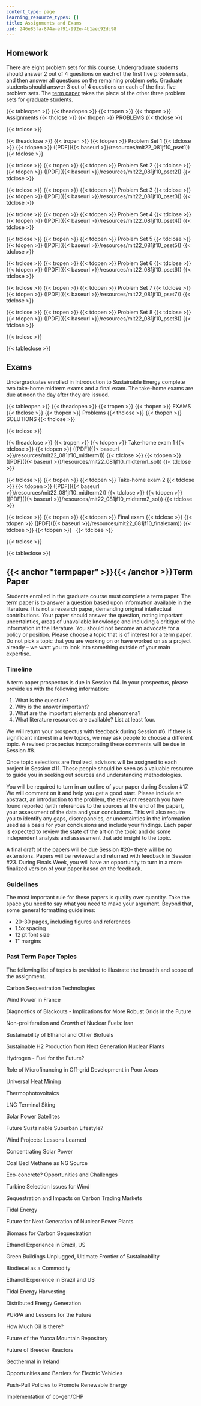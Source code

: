 ```yaml
---
content_type: page
learning_resource_types: []
title: Assignments and Exams
uid: 246e85fa-874a-ef91-992e-4b1aec92dc98
---
```


Homework
--------

There are eight problem sets for this course. Undergraduate students should answer 2 out of 4 questions on each of the first five problem sets, and then answer all questions on the remaining problem sets. Graduate students should answer 3 out of 4 questions on each of the first five problem sets. The [term paper](#termpaper) takes the place of the other three problem sets for graduate students.

{{< tableopen >}}
{{< theadopen >}}
{{< tropen >}}
{{< thopen >}}
Assignments
{{< thclose >}}
{{< thopen >}}
PROBLEMS
{{< thclose >}}

{{< trclose >}}

{{< theadclose >}}
{{< tropen >}}
{{< tdopen >}}
Problem Set 1
{{< tdclose >}}
{{< tdopen >}}
([PDF]({{< baseurl >}}/resources/mit22_081jf10_pset1))
{{< tdclose >}}

{{< trclose >}}
{{< tropen >}}
{{< tdopen >}}
Problem Set 2
{{< tdclose >}}
{{< tdopen >}}
([PDF]({{< baseurl >}}/resources/mit22_081jf10_pset2))
{{< tdclose >}}

{{< trclose >}}
{{< tropen >}}
{{< tdopen >}}
Problem Set 3
{{< tdclose >}}
{{< tdopen >}}
([PDF]({{< baseurl >}}/resources/mit22_081jf10_pset3))
{{< tdclose >}}

{{< trclose >}}
{{< tropen >}}
{{< tdopen >}}
Problem Set 4
{{< tdclose >}}
{{< tdopen >}}
([PDF]({{< baseurl >}}/resources/mit22_081jf10_pset4))
{{< tdclose >}}

{{< trclose >}}
{{< tropen >}}
{{< tdopen >}}
Problem Set 5
{{< tdclose >}}
{{< tdopen >}}
([PDF]({{< baseurl >}}/resources/mit22_081jf10_pset5))
{{< tdclose >}}

{{< trclose >}}
{{< tropen >}}
{{< tdopen >}}
Problem Set 6
{{< tdclose >}}
{{< tdopen >}}
([PDF]({{< baseurl >}}/resources/mit22_081jf10_pset6))
{{< tdclose >}}

{{< trclose >}}
{{< tropen >}}
{{< tdopen >}}
Problem Set 7
{{< tdclose >}}
{{< tdopen >}}
([PDF]({{< baseurl >}}/resources/mit22_081jf10_pset7))
{{< tdclose >}}

{{< trclose >}}
{{< tropen >}}
{{< tdopen >}}
Problem Set 8
{{< tdclose >}}
{{< tdopen >}}
([PDF]({{< baseurl >}}/resources/mit22_081jf10_pset8))
{{< tdclose >}}

{{< trclose >}}

{{< tableclose >}}

Exams
-----

Undergraduates enrolled in Introduction to Sustainable Energy complete two take-home midterm exams and a final exam. The take-home exams are due at noon the day after they are issued.

{{< tableopen >}}
{{< theadopen >}}
{{< tropen >}}
{{< thopen >}}
EXAMS
{{< thclose >}}
{{< thopen >}}
Problems
{{< thclose >}}
{{< thopen >}}
SOLUTIONS
{{< thclose >}}

{{< trclose >}}

{{< theadclose >}}
{{< tropen >}}
{{< tdopen >}}
Take-home exam 1
{{< tdclose >}}
{{< tdopen >}}
([PDF]({{< baseurl >}}/resources/mit22_081jf10_midterm1))
{{< tdclose >}}
{{< tdopen >}}
([PDF]({{< baseurl >}}/resources/mit22_081jf10_midterm1_sol))
{{< tdclose >}}

{{< trclose >}}
{{< tropen >}}
{{< tdopen >}}
Take-home exam 2
{{< tdclose >}}
{{< tdopen >}}
([PDF]({{< baseurl >}}/resources/mit22_081jf10_midterm2))
{{< tdclose >}}
{{< tdopen >}}
([PDF]({{< baseurl >}}/resources/mit22_081jf10_midterm2_sol))
{{< tdclose >}}

{{< trclose >}}
{{< tropen >}}
{{< tdopen >}}
Final exam
{{< tdclose >}}
{{< tdopen >}}
([PDF]({{< baseurl >}}/resources/mit22_081jf10_finalexam))
{{< tdclose >}}
{{< tdopen >}}
 
{{< tdclose >}}

{{< trclose >}}

{{< tableclose >}}

{{< anchor "termpaper" >}}{{< /anchor >}}Term Paper
---------------------------------------------------

Students enrolled in the graduate course must complete a term paper. The term paper is to answer a question based upon information available in the literature. It is not a research paper, demanding original intellectual contributions. Your paper should answer the question, noting important uncertainties, areas of unavailable knowledge and including a critique of the information in the literature. You should not become an advocate for a policy or position. Please choose a topic that is of interest for a term paper. Do not pick a topic that you are working on or have worked on as a project already – we want you to look into something outside of your main expertise.

### Timeline

A term paper prospectus is due in Session #4. In your prospectus, please provide us with the following information:

1.  What is the question?
2.  Why is the answer important?
3.  What are the important elements and phenomena?
4.  What literature resources are available? List at least four.

We will return your prospectus with feedback during Session #6. If there is significant interest in a few topics, we may ask people to choose a different topic. A revised prospectus incorporating these comments will be due in Session #8.

Once topic selections are finalized, advisors will be assigned to each project in Session #11. These people should be seen as a valuable resource to guide you in seeking out sources and understanding methodologies.

You will be required to turn in an outline of your paper during Session #17. We will comment on it and help you get a good start. Please include an abstract, an introduction to the problem, the relevant research you have found reported (with references to the sources at the end of the paper), your assessment of the data and your conclusions. This will also require you to identify any gaps, discrepancies, or uncertainties in the information used as a basis for your conclusions and include your findings. Each paper is expected to review the state of the art on the topic and do some independent analysis and assessment that add insight to the topic.

A final draft of the papers will be due Session #20– there will be no extensions. Papers will be reviewed and returned with feedback in Session #23. During Finals Week, you will have an opportunity to turn in a more finalized version of your paper based on the feedback.

### Guidelines

The most important rule for these papers is quality over quantity. Take the space you need to say what you need to make your argument. Beyond that, some general formatting guidelines:

*   20-30 pages, including figures and references
*   1.5x spacing
*   12 pt font size
*   1" margins

### Past Term Paper Topics

The following list of topics is provided to illustrate the breadth and scope of the assignment.

Carbon Sequestration Technologies

Wind Power in France

Diagnostics of Blackouts - Implications for More Robust Grids in the Future

Non-proliferation and Growth of Nuclear Fuels: Iran

Sustainability of Ethanol and Other Biofuels

Sustainable H2 Production from Next Generation Nuclear Plants

Hydrogen - Fuel for the Future?

Role of Microfinancing in Off-grid Development in Poor Areas

Universal Heat Mining

Thermophotovoltaics

LNG Terminal Siting

Solar Power Satellites

Future Sustainable Suburban Lifestyle?

Wind Projects: Lessons Learned

Concentrating Solar Power

Coal Bed Methane as NG Source

Eco-concrete? Opportunities and Challenges

Turbine Selection Issues for Wind

Sequestration and Impacts on Carbon Trading Markets

Tidal Energy

Future for Next Generation of Nuclear Power Plants

Biomass for Carbon Sequestration

Ethanol Experience in Brazil, US

Green Buildings Unplugged, Ultimate Frontier of Sustainability

Biodiesel as a Commodity

Ethanol Experience in Brazil and US

Tidal Energy Harvesting

Distributed Energy Generation

PURPA and Lessons for the Future

How Much Oil is there?

Future of the Yucca Mountain Repository

Future of Breeder Reactors

Geothermal in Ireland

Opportunities and Barriers for Electric Vehicles

Push-Pull Policies to Promote Renewable Energy

Implementation of co-gen/CHP